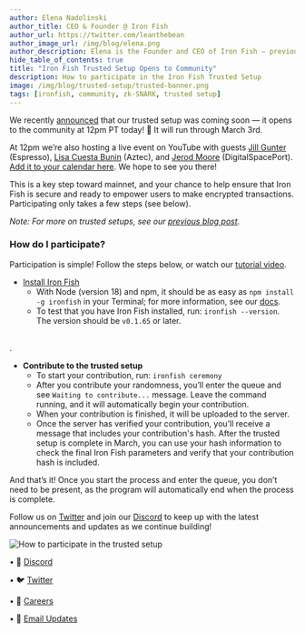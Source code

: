```yaml
---
author: Elena Nadolinski
author_title: CEO & Founder @ Iron Fish
author_url: https://twitter.com/leanthebean
author_image_url: /img/blog/elena.png
author_description: Elena is the Founder and CEO of Iron Fish — previously worked at Airbnb, Tilt, and Microsoft. Fell down the cryptocurrency rabbit hole in 2017. Really didn't want her insurance to know she eats pizza.
hide_table_of_contents: true
title: "Iron Fish Trusted Setup Opens to Community"
description: How to participate in the Iron Fish Trusted Setup
image: /img/blog/trusted-setup/trusted-banner.png
tags: [ironfish, community, zk-SNARK, trusted setup]
---
```


We recently [announced](https://www.ironfish.network/blog/2023/02/06/trusted-setup) that our trusted setup was coming soon — it opens to the community at 12pm PT today! 🎊 It will run through March 3rd.

 At 12pm we’re also hosting a live event on YouTube with guests [Jill Gunter](https://twitter.com/jillrgunter) (Espresso), [Lisa Cuesta Bunin](https://twitter.com/lisacuesta) (Aztec), and [Jerod Moore](https://twitter.com/gospaceport) (DigitalSpacePort). [Add it to your calendar here](https://www.youtube.com/watch?v=uZNuWFB_xbg). We hope to see you there!

This is a key step toward mainnet, and your chance to help ensure that Iron Fish is secure and ready to empower users to make encrypted transactions. Participating only takes a few steps (see below).

*Note: For more on trusted setups, see our [previous blog post](https://www.ironfish.network/blog/2023/02/06/trusted-setup)*.

### How do I participate?

Participation is simple! Follow the steps below, or watch our [tutorial video](https://drive.google.com/file/d/1FfDXrcBunMhBSxCqUKncmR3VCyWuQWg0/view).

 - [Install Iron Fish](https://ironfish.network/docs/onboarding/installation-iron-fish)
     - With Node (version 18) and npm, it should be as easy as `npm install -g ironfish` in your Terminal; for more information, see our [docs](https://ironfish.network/docs/onboarding/installation-iron-fish).
     - To test that you have Iron Fish installed, run: `ironfish --version`. The version should be `v0.1.65` or later.
 
 <br>. 
 - **Contribute to the trusted setup**
     - To start your contribution, run: `ironfish ceremony`
     - After you contribute your randomness, you’ll enter the queue and see `Waiting to contribute...` message. Leave the command running, and it will automatically begin your contribution.
     - When your contribution is finished, it will be uploaded to the server.
     - Once the server has verified your contribution, you’ll receive a message that includes your contribution's hash. After the trusted setup is complete in March, you can use your hash information to check the final Iron Fish parameters and verify that your contribution hash is included.
    
And that’s it! Once you start the process and enter the queue, you don’t need to be present, as the program will automatically end when the process is complete.

Follow us on [Twitter](https://twitter.com/ironfishcrypto) and join our [Discord](https://discord.ironfish.network/) to keep up with the latest announcements and updates as we continue building!

![How to participate in the trusted setup](/img/blog/trusted-setup/trusted-gif.gif)


• 🎤 [Discord](https://discord.ironfish.network)

• 🐦 [Twitter](https://twitter.com/ironfishcrypto)

• 🚀 [Careers](https://ironfish.network/careers)

• 📧 [Email Updates](https://ironfish.network/#email-signup)
